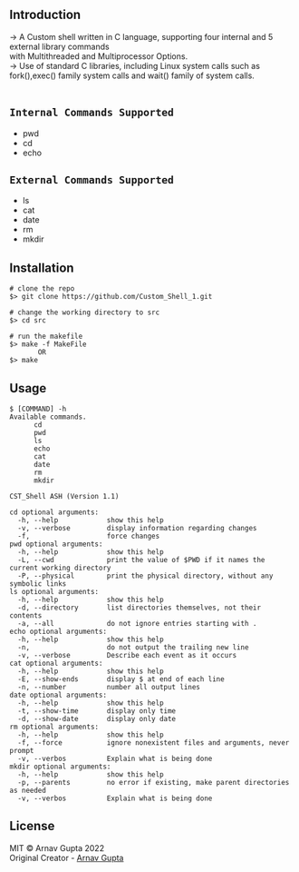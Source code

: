 ## Introduction
<p align="Left">
  -> A Custom shell written in C language, supporting four internal and 5 external library commands<br> with Multithreaded and Multiprocessor Options. 
  <br> -> Use of standard C libraries, including Linux system calls such as
fork(),exec() family system calls and wait() family of system calls.
  <br><br>
</p>

## `Internal Commands Supported`
  <ul>
  <li>pwd</li>
   <li>cd</li>
   <li>echo</li>
  </ul>
  
## `External Commands Supported`
<ul>
  <li>ls</li>
   <li>cat</li>
   <li>date</li>
  <li>rm</li>
  <li>mkdir</li>
  </ul>

## Installation

```console
# clone the repo
$> git clone https://github.com/Custom_Shell_1.git

# change the working directory to src
$> cd src

# run the makefile
$> make -f MakeFile
       OR
$> make
```

## Usage

```console
$ [COMMAND] -h
Available commands.
      cd 
      pwd
      ls
      echo
      cat
      date
      rm
      mkdir

CST_Shell ASH (Version 1.1)

cd optional arguments:
  -h, --help            show this help
  -v, --verbose         display information regarding changes
  -f,                   force changes
pwd optional arguments:
  -h, --help            show this help
  -L, --cwd             print the value of $PWD if it names the current working directory
  -P, --physical        print the physical directory, without any symbolic links
ls optional arguments:
  -h, --help            show this help
  -d, --directory       list directories themselves, not their contents
  -a, --all             do not ignore entries starting with .
echo optional arguments:
  -h, --help            show this help
  -n,                   do not output the trailing new line
  -v, --verbose         Describe each event as it occurs
cat optional arguments:
  -h, --help            show this help
  -E, --show-ends       display $ at end of each line
  -n, --number          number all output lines
date optional arguments:
  -h, --help            show this help
  -t, --show-time       display only time
  -d, --show-date       display only date
rm optional arguments:
  -h, --help            show this help
  -f, --force           ignore nonexistent files and arguments, never prompt
  -v, --verbos          Explain what is being done
mkdir optional arguments:
  -h, --help            show this help
  -p, --parents         no error if existing, make parent directories as needed
  -v, --verbos          Explain what is being done
 ```
## License

MIT © Arnav Gupta 2022<br/>
Original Creator - [Arnav Gupta](https://github.com/arnavgupta2003)

<br><br><br><br>
